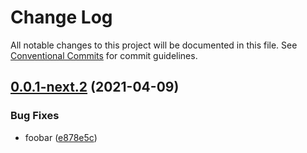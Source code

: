# Change Log

All notable changes to this project will be documented in this file.
See [Conventional Commits](https://conventionalcommits.org) for commit guidelines.

## [0.0.1-next.2](https://github.com/generic-mmo/server/compare/v0.0.1-next.1...v0.0.1-next.2) (2021-04-09)


### Bug Fixes

* foobar ([e878e5c](https://github.com/generic-mmo/server/commit/e878e5c9af40acf75769f299d0a7c3b3c5db9430))
